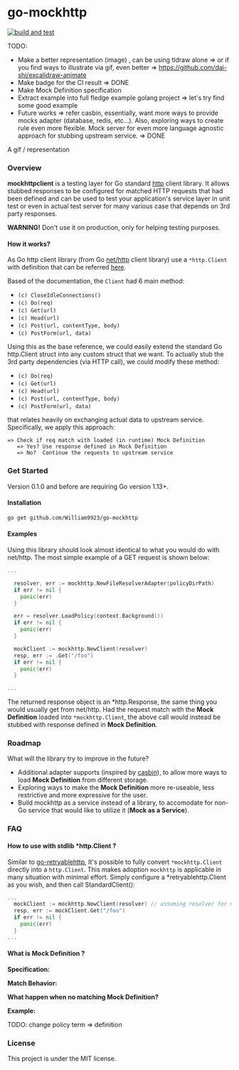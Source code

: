 # go-mockhttp

[![build and test](https://github.com/William9923/go-mockhttp/actions/workflows/mockhttp.yaml/badge.svg?branch=master)](https://github.com/William9923/go-mockhttp/actions/workflows/mockhttp.yaml)

TODO:

- Make a better representation (image) , can be using tldraw alone => or if you find ways to illustrate via gif, even better => https://github.com/dai-shi/excalidraw-animate
- Make badge for the CI result => DONE
- Make Mock Definition specification
- Extract example into full fledge example golang project => let's try find some good example
- Future works => refer casbin, essentially, want more ways to provide mocks adapter (database, redis, etc...). Also, exploring ways to create rule even more flexible. Mock server for even more language agnostic approach for stubbing upstream service. => DONE

A gif / representation

<Table of content here bro...>

### Overview

**mockhttpclient** is a testing layer for Go standard [http](https://pkg.go.dev/net/http) client library. It allows stubbed responses to be configured for matched HTTP requests that had been defined and can be used to test your application's service layer in unit test or even in actual test server for many various case that depends on 3rd party responses.

**WARNING!** Don't use it on production, only for helping testing purposes.

#### How it works?

As Go http client library (from Go [net/http](https://pkg.go.dev/net/http) client library) use a `*http.Client` with definition that can be referred [here](https://pkg.go.dev/net/http#Client).

Based of the documentation, the `Client` had 6 main method:

- `(c) CloseIdleConnections()`
- `(c) Do(req)`
- `(c) Get(url)`
- `(c) Head(url)`
- `(c) Post(url, contentType, body)`
- `(c) PostForm(url, data)`

Using this as the base reference, we could easily extend the standard Go http.Client struct into any custom struct that we want. To actually stub the 3rd party dependencies (via HTTP call), we could modify these method:

- `(c) Do(req)`
- `(c) Get(url)`
- `(c) Head(url)`
- `(c) Post(url, contentType, body)`
- `(c) PostForm(url, data)`

that relates heavily on exchanging actual data to upstream service. Specifically, we apply this approach:

```
=> Check if req match with loaded (in runtime) Mock Definition
   => Yes? Use response defined in Mock Definition
   => No?  Continue the requests to upstream service
```

### Get Started

Version 0.1.0 and before are requiring Go version 1.13+.

#### Installation

```bash
go get github.com/William9923/go-mockhttp
```

#### Examples

Using this library should look almost identical to what you would do with net/http. The most simple example of a GET request is shown below:

```go
...

  resolver, err := mockhttp.NewFileResolverAdapter(policyDirPath)
  if err != nil {
    panic(err)
  }

  err = resolver.LoadPolicy(context.Background())
  if err != nil {
    panic(err)
  }

  mockClient := mockhttp.NewClient(resolver)
  resp, err := .Get("/foo")
  if err != nil {
    panic(err)
  }

...
```

The returned response object is an \*http.Response, the same thing you would usually get from net/http. Had the request match with the **Mock Definition** loaded into `*mockhttp.Client`, the above call would instead be stubbed with response defined in **Mock Definition**.

### Roadmap

What will the library try to improve in the future?

- Additional adapter supports (inspired by [casbin](https://casbin.org/docs/adapters)), to allow more ways to load **Mock Definition** from different storage.
- Exploring ways to make the **Mock Definition** more re-useable, less restrictive and more expressive for the user.
- Build mockhttp as a service instead of a library, to accomodate for non-Go service that would like to utilize it (**Mock as a Service**).

### FAQ

#### How to use with stdlib \*http.Client ?

Similar to [go-retryablehttp](https://github.com/hashicorp/go-retryablehttp/), It's possible to fully convert `*mockhttp.Client` directly into a `http.Client`. This makes adoption `mockhttp` is applicable in many situation with minimal effort. Simply configure a \*retryablehttp.Client as you wish, and then call StandardClient():

```go
...
  mockClient := mockhttp.NewClient(resolver) // assuming resolver for mock definition had been defined...
  resp, err := mockClient.Get("/foo")
  if err != nil {
    panic(err)
  }
...
```

#### What is Mock Definition ?

**Specification:**

**Match Behavior:**

**What happen when no matching Mock Definition?**

**Example:**

TODO: change policy term => definition

### License

This project is under the MIT license.
